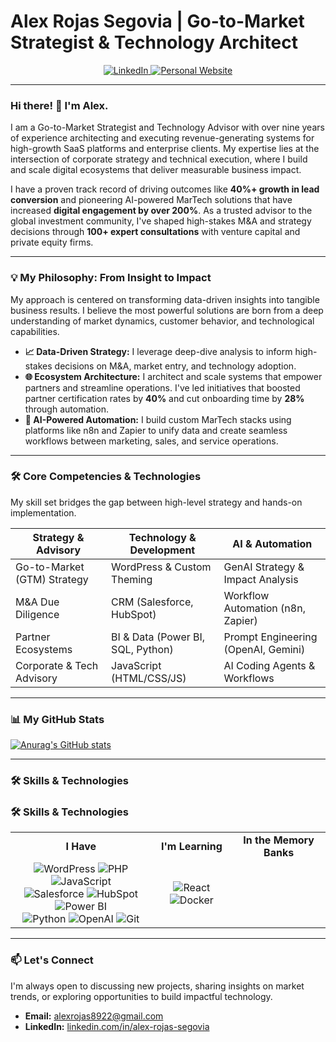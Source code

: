 # Alex Rojas Segovia | Go-to-Market Strategist & Technology Architect

<p align="center">
  <a href="https://www.linkedin.com/in/alexrojassegovia/">
    <img src="https://img.shields.io/badge/LinkedIn-0077B5?style=for-the-badge&logo=linkedin&logoColor=white" alt="LinkedIn"/>
  </a>
  <a href="https://aineurolytics.com/alex-rojas-segovia">
    <img src="https://img.shields.io/badge/Personal_Website-000000?style=for-the-badge&logo=About.me&logoColor=white" alt="Personal Website"/>
  </a>
</p>

---

### Hi there! 👋 I'm Alex.

I am a Go-to-Market Strategist and Technology Advisor with over nine years of experience architecting and executing revenue-generating systems for high-growth SaaS platforms and enterprise clients. My expertise lies at the intersection of corporate strategy and technical execution, where I build and scale digital ecosystems that deliver measurable business impact.

I have a proven track record of driving outcomes like **40%+ growth in lead conversion** and pioneering AI-powered MarTech solutions that have increased **digital engagement by over 200%**. As a trusted advisor to the global investment community, I've shaped high-stakes M&A and strategy decisions through **100+ expert consultations** with venture capital and private equity firms.

---

### 💡 My Philosophy: From Insight to Impact

My approach is centered on transforming data-driven insights into tangible business results. I believe the most powerful solutions are born from a deep understanding of market dynamics, customer behavior, and technological capabilities.

* **📈 Data-Driven Strategy:** I leverage deep-dive analysis to inform high-stakes decisions on M&A, market entry, and technology adoption.
* **🌐 Ecosystem Architecture:** I architect and scale systems that empower partners and streamline operations. I've led initiatives that boosted partner certification rates by **40%** and cut onboarding time by **28%** through automation.
* **🤖 AI-Powered Automation:** I build custom MarTech stacks using platforms like n8n and Zapier to unify data and create seamless workflows between marketing, sales, and service operations.

---

### 🛠️ Core Competencies & Technologies

My skill set bridges the gap between high-level strategy and hands-on implementation.

| Strategy & Advisory        | Technology & Development           | AI & Automation                  |
| -------------------------- | ---------------------------------- | -------------------------------- |
| Go-to-Market (GTM) Strategy | WordPress & Custom Theming         | GenAI Strategy & Impact Analysis |
| M&A Due Diligence        | CRM (Salesforce, HubSpot)       | Workflow Automation (n8n, Zapier) |
| Partner Ecosystems       | BI & Data (Power BI, SQL, Python) | Prompt Engineering (OpenAI, Gemini)  |
| Corporate & Tech Advisory  | JavaScript (HTML/CSS/JS)      | AI Coding Agents & Workflows     |

---

### 📊 My GitHub Stats

[![Anurag's GitHub stats](https://github-readme-stats.vercel.app/api?username=eppursimuove9&show_icons=true&theme=dracula&hide_border=true&count_private=true&include_all_commits=true)](https://github.com/anuraghazra/github-readme-stats)

---

### 🛠️ Skills & Technologies

### 🛠️ Skills & Technologies

<table align="center">
  <tr>
    <td align="center"><strong>I Have</strong></td>
    <td align="center"><strong>I'm Learning</strong></td>
    <td align="center"><strong>In the Memory Banks</strong></td>
  </tr>
  <tr>
    <td align="center">
      <img src="https://img.shields.io/badge/WordPress-21759B?style=plastic&logo=wordpress&logoColor=white" alt="WordPress">
      <img src="https://img.shields.io/badge/PHP-777BB4?style=plastic&logo=php&logoColor=white" alt="PHP">
      <img src="https://img.shields.io/badge/JavaScript-F7DF1E?style=plastic&logo=javascript&logoColor=black" alt="JavaScript">
      <br>
      <img src="https://img.shields.io/badge/Salesforce-00A1E0?style=plastic&logo=salesforce&logoColor=white" alt="Salesforce">
      <img src="https://img.shields.io/badge/HubSpot-FF7A59?style=plastic&logo=hubspot&logoColor=white" alt="HubSpot">
      <img src="https://img.shields.io/badge/Power_BI-F2C811?style=plastic&logo=powerbi&logoColor=black" alt="Power BI">
      <br>
      <img src="https://img.shields.io/badge/Python-3776AB?style=plastic&logo=python&logoColor=white" alt="Python">
      <img src="https://img.shields.io/badge/OpenAI-412991?style=plastic&logo=openai&logoColor=white" alt="OpenAI">
      <img src="https://img.shields.io/badge/Git-F05032?style=plastic&logo=git&logoColor=white" alt="Git">
    </td>
    <td align="center">
      <img src="https://img.shields.io/badge/React-20232A?style=plastic&logo=react&logoColor=61DAFB" alt="React">
      <img src="https://img.shields.io/badge/Docker-2496ED?style=plastic&logo=docker&logoColor=white" alt="Docker">
    </td>
    <td align="center">
      </td>
  </tr>
</table>

---

### 📫 Let's Connect

I'm always open to discussing new projects, sharing insights on market trends, or exploring opportunities to build impactful technology.

* **Email:** [alexrojas8922@gmail.com](mailto:alexrojas8922@gmail.com)
* **LinkedIn:** [linkedin.com/in/alex-rojas-segovia](https://www.linkedin.com/in/alexrojassegovia/)
